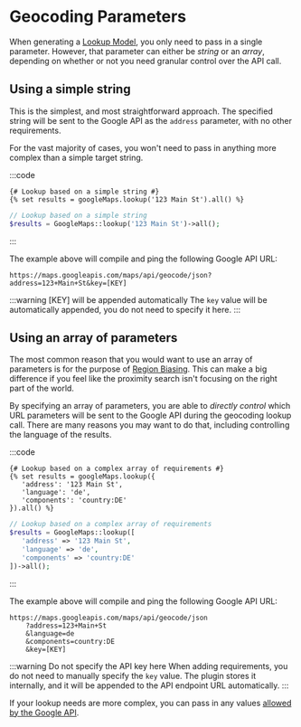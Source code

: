 # Geocoding Parameters

When generating a [Lookup Model](/models/lookup-model/), you only need to pass in a single parameter. However, that parameter can either be _string_ or an _array_, depending on whether or not you need granular control over the API call. 

## Using a simple string

This is the simplest, and most straightforward approach. The specified string will be sent to the Google API as the `address` parameter, with no other requirements.

For the vast majority of cases, you won't need to pass in anything more complex than a simple target string.

:::code
```twig
{# Lookup based on a simple string #}
{% set results = googleMaps.lookup('123 Main St').all() %}
```
```php
// Lookup based on a simple string
$results = GoogleMaps::lookup('123 Main St')->all();
```
:::

The example above will compile and ping the following Google API URL:

```
https://maps.googleapis.com/maps/api/geocode/json?address=123+Main+St&key=[KEY]
```

:::warning [KEY] will be appended automatically
The `key` value will be automatically appended, you do not need to specify it here.
:::

## Using an array of parameters

The most common reason that you would want to use an array of parameters is for the purpose of [Region Biasing](/guides/region-biasing/#formatting-options). This can make a big difference if you feel like the proximity search isn't focusing on the right part of the world.

By specifying an array of parameters, you are able to _directly control_ which URL parameters will be sent to the Google API during the geocoding lookup call. There are many reasons you may want to do that, including controlling the language of the results.

:::code
```twig
{# Lookup based on a complex array of requirements #}
{% set results = googleMaps.lookup({
   'address': '123 Main St',
   'language': 'de',
   'components': 'country:DE'
}).all() %}
```
```php
// Lookup based on a complex array of requirements
$results = GoogleMaps::lookup([
   'address' => '123 Main St',
   'language' => 'de',
   'components' => 'country:DE'
])->all();
```
:::

The example above will compile and ping the following Google API URL:

```
https://maps.googleapis.com/maps/api/geocode/json
    ?address=123+Main+St
    &language=de
    &components=country:DE
    &key=[KEY]
```

:::warning Do not specify the API key here
When adding requirements, you do not need to manually specify the `key` value. The plugin stores it internally, and it will be appended to the API endpoint URL automatically.
:::

If your lookup needs are more complex, you can pass in any values [allowed by the Google API](https://developers.google.com/maps/documentation/geocoding/overview#geocoding-lookup).
